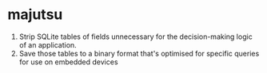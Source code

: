 # majutsu

1. Strip SQLite tables of fields unnecessary for the decision-making logic of an application.
2. Save those tables to a binary format that's optimised for specific queries for use on embedded devices
